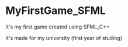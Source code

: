 # MyFirstGame_SFML
It's my first game created using SFML_C++

It's made for my university (first year of studing) 
